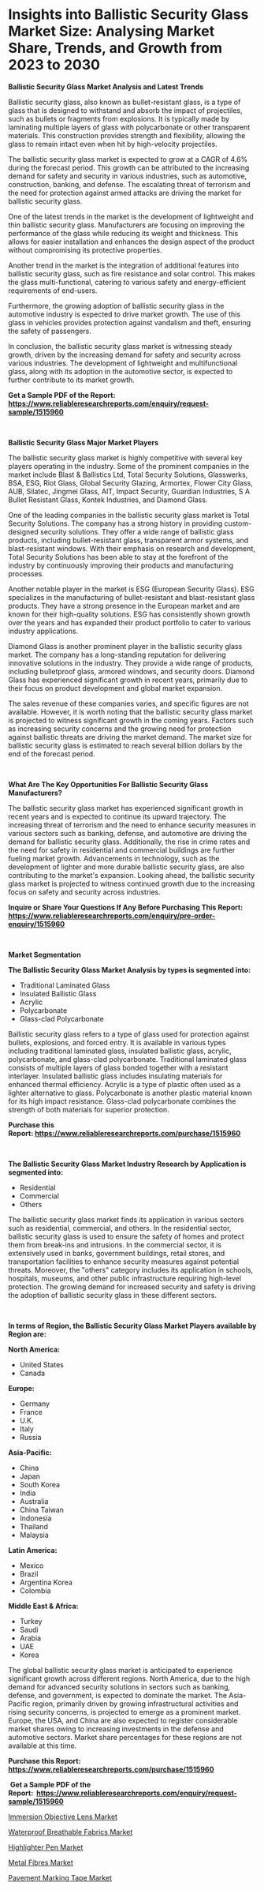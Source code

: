<p><h1>Insights into Ballistic Security Glass Market Size: Analysing Market Share, Trends, and Growth from 2023 to 2030</h1></p><p><strong>Ballistic Security Glass Market Analysis and Latest Trends</strong></p>
<p><p>Ballistic security glass, also known as bullet-resistant glass, is a type of glass that is designed to withstand and absorb the impact of projectiles, such as bullets or fragments from explosions. It is typically made by laminating multiple layers of glass with polycarbonate or other transparent materials. This construction provides strength and flexibility, allowing the glass to remain intact even when hit by high-velocity projectiles.</p><p>The ballistic security glass market is expected to grow at a CAGR of 4.6% during the forecast period. This growth can be attributed to the increasing demand for safety and security in various industries, such as automotive, construction, banking, and defense. The escalating threat of terrorism and the need for protection against armed attacks are driving the market for ballistic security glass.</p><p>One of the latest trends in the market is the development of lightweight and thin ballistic security glass. Manufacturers are focusing on improving the performance of the glass while reducing its weight and thickness. This allows for easier installation and enhances the design aspect of the product without compromising its protective properties.</p><p>Another trend in the market is the integration of additional features into ballistic security glass, such as fire resistance and solar control. This makes the glass multi-functional, catering to various safety and energy-efficient requirements of end-users.</p><p>Furthermore, the growing adoption of ballistic security glass in the automotive industry is expected to drive market growth. The use of this glass in vehicles provides protection against vandalism and theft, ensuring the safety of passengers.</p><p>In conclusion, the ballistic security glass market is witnessing steady growth, driven by the increasing demand for safety and security across various industries. The development of lightweight and multifunctional glass, along with its adoption in the automotive sector, is expected to further contribute to its market growth.</p></p>
<p><strong>Get a Sample PDF of the Report:&nbsp; <a href="https://www.reliableresearchreports.com/enquiry/request-sample/1515960">https://www.reliableresearchreports.com/enquiry/request-sample/1515960</a></strong></p>
<p>&nbsp;</p>
<p><strong>Ballistic Security Glass Major Market Players</strong></p>
<p><p>The ballistic security glass market is highly competitive with several key players operating in the industry. Some of the prominent companies in the market include Blast & Ballistics Ltd, Total Security Solutions, Glasswerks, BSA, ESG, Riot Glass, Global Security Glazing, Armortex, Flower City Glass, AUB, Silatec, Jingmei Glass, AIT, Impact Security, Guardian Industries, S A Bullet Resistant Glass, Kontek Industries, and Diamond Glass.</p><p>One of the leading companies in the ballistic security glass market is Total Security Solutions. The company has a strong history in providing custom-designed security solutions. They offer a wide range of ballistic glass products, including bullet-resistant glass, transparent armor systems, and blast-resistant windows. With their emphasis on research and development, Total Security Solutions has been able to stay at the forefront of the industry by continuously improving their products and manufacturing processes.</p><p>Another notable player in the market is ESG (European Security Glass). ESG specializes in the manufacturing of bullet-resistant and blast-resistant glass products. They have a strong presence in the European market and are known for their high-quality solutions. ESG has consistently shown growth over the years and has expanded their product portfolio to cater to various industry applications.</p><p>Diamond Glass is another prominent player in the ballistic security glass market. The company has a long-standing reputation for delivering innovative solutions in the industry. They provide a wide range of products, including bulletproof glass, armored windows, and security doors. Diamond Glass has experienced significant growth in recent years, primarily due to their focus on product development and global market expansion.</p><p>The sales revenue of these companies varies, and specific figures are not available. However, it is worth noting that the ballistic security glass market is projected to witness significant growth in the coming years. Factors such as increasing security concerns and the growing need for protection against ballistic threats are driving the market demand. The market size for ballistic security glass is estimated to reach several billion dollars by the end of the forecast period.</p></p>
<p>&nbsp;</p>
<p><strong>What Are The Key Opportunities For Ballistic Security Glass Manufacturers?</strong></p>
<p><p>The ballistic security glass market has experienced significant growth in recent years and is expected to continue its upward trajectory. The increasing threat of terrorism and the need to enhance security measures in various sectors such as banking, defense, and automotive are driving the demand for ballistic security glass. Additionally, the rise in crime rates and the need for safety in residential and commercial buildings are further fueling market growth. Advancements in technology, such as the development of lighter and more durable ballistic security glass, are also contributing to the market's expansion. Looking ahead, the ballistic security glass market is projected to witness continued growth due to the increasing focus on safety and security across industries.</p></p>
<p><strong>Inquire or Share Your Questions If Any Before Purchasing This Report: <a href="https://www.reliableresearchreports.com/enquiry/pre-order-enquiry/1515960">https://www.reliableresearchreports.com/enquiry/pre-order-enquiry/1515960</a></strong></p>
<p>&nbsp;</p>
<p><strong>Market Segmentation</strong></p>
<p><strong>The Ballistic Security Glass Market Analysis by types is segmented into:</strong></p>
<p><ul><li>Traditional Laminated Glass</li><li>Insulated Ballistic Glass</li><li>Acrylic</li><li>Polycarbonate</li><li>Glass-clad Polycarbonate</li></ul></p>
<p><p>Ballistic security glass refers to a type of glass used for protection against bullets, explosions, and forced entry. It is available in various types including traditional laminated glass, insulated ballistic glass, acrylic, polycarbonate, and glass-clad polycarbonate. Traditional laminated glass consists of multiple layers of glass bonded together with a resistant interlayer. Insulated ballistic glass includes insulating materials for enhanced thermal efficiency. Acrylic is a type of plastic often used as a lighter alternative to glass. Polycarbonate is another plastic material known for its high impact resistance. Glass-clad polycarbonate combines the strength of both materials for superior protection.</p></p>
<p><strong>Purchase this Report:&nbsp;<a href="https://www.reliableresearchreports.com/purchase/1515960">https://www.reliableresearchreports.com/purchase/1515960</a></strong></p>
<p>&nbsp;</p>
<p><strong>The Ballistic Security Glass Market Industry Research by Application is segmented into:</strong></p>
<p><ul><li>Residential</li><li>Commercial</li><li>Others</li></ul></p>
<p><p>The ballistic security glass market finds its application in various sectors such as residential, commercial, and others. In the residential sector, ballistic security glass is used to ensure the safety of homes and protect them from break-ins and intrusions. In the commercial sector, it is extensively used in banks, government buildings, retail stores, and transportation facilities to enhance security measures against potential threats. Moreover, the "others" category includes its application in schools, hospitals, museums, and other public infrastructure requiring high-level protection. The growing demand for increased security and safety is driving the adoption of ballistic security glass in these different sectors.</p></p>
<p>&nbsp;</p>
<p><strong>In terms of Region, the Ballistic Security Glass Market Players available by Region are:</strong></p>
<p>
    <p> <strong> North America: </strong>
        <ul>
            <li>United States</li>
            <li>Canada</li>
        </ul>
        </p> 
    <p> <strong> Europe: </strong>
        <ul>
            <li>Germany</li>
            <li>France</li>
            <li>U.K.</li>
            <li>Italy</li>
            <li>Russia</li>
        </ul>
        </p> 
    <p> <strong> Asia-Pacific: </strong>
        <ul>
            <li>China</li>
            <li>Japan</li>
            <li>South Korea</li>
            <li>India</li>
            <li>Australia</li>
            <li>China Taiwan</li>
            <li>Indonesia</li>
            <li>Thailand</li>
            <li>Malaysia</li>
        </ul>
        </p> 
    <p> <strong> Latin America: </strong>
        <ul>
            <li>Mexico</li>
            <li>Brazil</li>
            <li>Argentina Korea</li>
            <li>Colombia</li>
        </ul>
        </p> 
    <p> <strong> Middle East & Africa: </strong>
        <ul>
            <li>Turkey</li>
            <li>Saudi</li>
            <li>Arabia</li>
            <li>UAE</li>
            <li>Korea</li>
        </ul>
    </p>
    </p>
<p><p>The global ballistic security glass market is anticipated to experience significant growth across different regions. North America, due to the high demand for advanced security solutions in sectors such as banking, defense, and government, is expected to dominate the market. The Asia-Pacific region, primarily driven by growing infrastructural activities and rising security concerns, is projected to emerge as a prominent market. Europe, the USA, and China are also expected to register considerable market shares owing to increasing investments in the defense and automotive sectors. Market share percentages for these regions are not available at this time.</p></p>
<p><strong>Purchase this Report: <a href="https://www.reliableresearchreports.com/purchase/1515960">https://www.reliableresearchreports.com/purchase/1515960</a></strong></p>
<p>&nbsp;<strong>Get a Sample PDF of the Report:&nbsp;&nbsp;<a href="https://www.reliableresearchreports.com/enquiry/request-sample/1515960">https://www.reliableresearchreports.com/enquiry/request-sample/1515960</a></strong></p>
<p><strong></strong></p>
<p><p><a href="https://www.linkedin.com/pulse/immersion-objective-lens-market-challenges-opportunities-ohqje/">Immersion Objective Lens Market</a></p><p><a href="https://medium.com/@wall.see.write/waterproof-breathable-fabrics-market-insights-into-market-cagr-market-trends-and-growth-04d6152d7766">Waterproof Breathable Fabrics Market</a></p><p><a href="https://www.linkedin.com/pulse/highlighter-pen-market-size-share-global-analysis-report-7q0ze/">Highlighter Pen Market</a></p><p><a href="https://medium.com/@draft.web.back/metal-fibres-market-furnishes-information-on-market-share-market-trends-and-market-growth-4e2ab819b212">Metal Fibres Market</a></p><p><a href="https://www.linkedin.com/pulse/pavement-marking-tape-market-research-report-unlocks-analysis-yiftc/">Pavement Marking Tape Market</a></p></p>